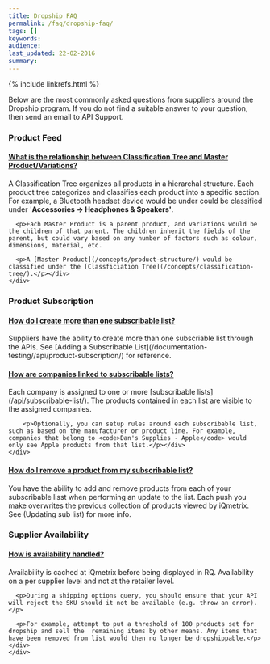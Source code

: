 ```yaml
---
title: Dropship FAQ
permalink: /faq/dropship-faq/
tags: []
keywords: 
audience: 
last_updated: 22-02-2016
summary: 
---
```

{% include linkrefs.html %}

Below are the most commonly asked questions from suppliers around the Dropship program. If you do not find a suitable answer to your question, then send an email to API Support. 

### Product Feed 

<div class="panel-group" id="product">
  <div class="panel panel-default">
    <div class="panel-heading">
      <h4 class="panel-title">
        <a data-toggle="collapse" data-parent="#product" href="#pr2">What is the relationship between Classification Tree and Master Product/Variations?</a>
      </h4>
    </div>
    <div id="pr2" class="panel-collapse collapse in">
      <div class="panel-body"><p>A Classification Tree organizes all products in a hierarchal structure. Each product tree categorizes and classifies each product into a specific section. For example, a Bluetooth headset device would be under could be classified under '<strong>Accessories -> Headphones &amp Speakers'</strong>.</p>

      <p>Each Master Product is a parent product, and variations would be the children of that parent. The children inherit the fields of the parent, but could vary based on any number of factors such as colour, dimensions, material, etc. 

      <p>A [Master Product](/concepts/product-structure/) would be classified under the [Classficiation Tree](/concepts/classification-tree/).</p></div>
    </div>
  </div>
</div>

### Product Subscription

<div class="panel-group" id="subscription">
  <div class="panel panel-default">
    <div class="panel-heading">
      <h4 class="panel-title">
        <a data-toggle="collapse" data-parent="#subscription" href="#sub1">How do I create more than one subscribable list?</a>
      </h4>
    </div>
    <div id="sub1" class="panel-collapse collapse">
      <div class="panel-body"><p>Suppliers have the ability to create more than one subscriable list through the APIs. See [Adding a Subscribable List](/documentation-testing//api/product-subscription/) for reference.</p></div>
    </div>
  </div>
  <div class="panel panel-default">
    <div class="panel-heading">
      <h4 class="panel-title">
        <a data-toggle="collapse" data-parent="#subscription" href="#sub2">How are companies linked to subscribable lists?</a>
      </h4>
    </div>
    <div id="sub2" class="panel-collapse collapse">
      <div class="panel-body"><p>Each company is assigned to one or more [subscribable lists](/api/subscribable-list/). The products contained in each list are visible to the assigned companies.</p>
        
        <p>Optionally, you can setup rules around each subscribable list, such as based on the manufacturer or product line. For example, companies that belong to <code>Dan's Supplies - Apple</code> would only see Apple products from that list.</p></div>
    </div>
  </div>
  <div class="panel panel-default">
    <div class="panel-heading">
      <h4 class="panel-title">
        <a data-toggle="collapse" data-parent="#subscription" href="#sub3">How do I remove a product from my subscribable list?</a>
      </h4>
    </div>
    <div id="sub3" class="panel-collapse collapse">
      <div class="panel-body">You have the ability to add and remove products from each of your subscribable lisst when performing an update to the list. Each push you make overwrites the previous collection of products viewed by iQmetrix. See (Updating sub list) for more info.</div>
    </div>
  </div>
</div>


### Supplier Availability


<div class="panel-group" id="availability">
  <div class="panel panel-default">
    <div class="panel-heading">
      <h4 class="panel-title">
        <a data-toggle="collapse" data-parent="#availability" href="#av2">How is availability handled?</a>
      </h4>
    </div>
    <div id="av2" class="panel-collapse collapse">
      <div class="panel-body">Availability is cached at iQmetrix before being displayed in RQ. Availability on a per supplier level and not at the retailer level. 

      <p>During a shipping options query, you should ensure that your API will reject the SKU should it not be available (e.g. throw an error).</p>

      <p>For example, attempt to put a threshold of 100 products set for dropship and sell the  remaining items by other means. Any items that have been removed from list would then no longer be dropshippable.</p></div>
    </div>
  </div>
</div>

